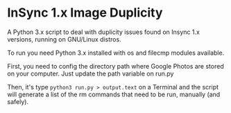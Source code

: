 # InSync 1.x Image Duplicity
A Python 3.x script to deal with duplicity issues found on Insync 1.x versions, running on GNU/Linux distros.

To run you need Python 3.x installed with os and filecmp modules available.

First, you need to config the directory path where Google Photos are stored on your computer. Just update the path variable on run.py

Then, it's type `python3 run.py > output.text` on a Terminal  and the script will generate a list of the rm commands that need to be run, manually (and safely).
 
